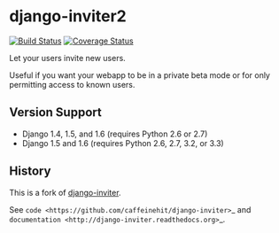 django-inviter2
===============

[![Build Status](https://travis-ci.org/mjschultz/django-inviter2.png)](https://travis-ci.org/mjschultz/django-inviter2)
[![Coverage Status](https://coveralls.io/repos/mjschultz/django-inviter2/badge.png?branch=master)](https://coveralls.io/r/mjschultz/django-inviter2?branch=master)

Let your users invite new users.

Useful if you want your webapp to be in a private beta mode or for only permitting access to known users.

Version Support
---------------

- Django 1.4, 1.5, and 1.6 (requires Python 2.6 or 2.7)
- Django 1.5 and 1.6 (requires Python 2.6, 2.7, 3.2, or 3.3)

History
-------

This is a fork of [django-inviter](http://www.caffeinehit.com/work/code/django-inviter).


See `code <https://github.com/caffeinehit/django-inviter>`_ and 
`documentation <http://django-inviter.readthedocs.org>`_.

